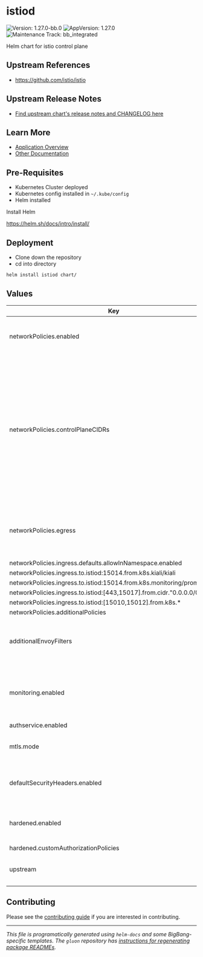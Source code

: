 <!-- Warning: Do not manually edit this file. See notes on gluon + helm-docs at the end of this file for more information. -->
# istiod

![Version: 1.27.0-bb.0](https://img.shields.io/badge/Version-1.27.0--bb.0-informational?style=flat-square) ![AppVersion: 1.27.0](https://img.shields.io/badge/AppVersion-1.27.0-informational?style=flat-square) ![Maintenance Track: bb_integrated](https://img.shields.io/badge/Maintenance_Track-bb_integrated-green?style=flat-square)

Helm chart for istio control plane

## Upstream References

- <https://github.com/istio/istio>

## Upstream Release Notes

- [Find upstream chart's release notes and CHANGELOG here](https://istio.io/latest/news/releases)

## Learn More

- [Application Overview](docs/overview.md)
- [Other Documentation](docs/)

## Pre-Requisites

- Kubernetes Cluster deployed
- Kubernetes config installed in `~/.kube/config`
- Helm installed

Install Helm

https://helm.sh/docs/intro/install/

## Deployment

- Clone down the repository
- cd into directory

```bash
helm install istiod chart/
```

## Values

| Key | Type | Default | Description |
|-----|------|---------|-------------|
| networkPolicies.enabled | bool | `false` | Enable or disable the bundled network policies |
| networkPolicies.controlPlaneCIDRs | list | `[]` | Configure which CIDRs istiod will be allowed to connect to when accessing the kube-apiserver; if none are specified, the chart will look up the default kubernetes EndpointSlice and use the addresses found there |
| networkPolicies.egress | object | `{"defaults":{"allowInNamespace":{"enabled":false},"allowIstiod":{"enabled":false}},"from":{"istiod":{"to":{"definition":{"kubeAPI":true}}}}}` | A list of additional network policies to create in the release namespace |
| networkPolicies.ingress.defaults.allowInNamespace.enabled | bool | `false` |  |
| networkPolicies.ingress.to.istiod:15014.from.k8s.kiali/kiali | bool | `true` |  |
| networkPolicies.ingress.to.istiod:15014.from.k8s.monitoring/prometheus | bool | `true` |  |
| networkPolicies.ingress.to.istiod:[443,15017].from.cidr."0.0.0.0/0" | bool | `true` |  |
| networkPolicies.ingress.to.istiod:[15010,15012].from.k8s.* | bool | `true` |  |
| networkPolicies.additionalPolicies | list | `[]` |  |
| additionalEnvoyFilters | list | `[]` | A list of additional EnvoyFilters to create in the release namespace |
| monitoring.enabled | bool | `true` | Enable or disable the bundled monitoring components and network policies |
| authservice.enabled | bool | `false` |  |
| mtls.mode | string | `"STRICT"` | Set the mTLS mode for the istio-system namespace |
| defaultSecurityHeaders.enabled | bool | `true` | Enable or disable the default security headers |
| hardened.enabled | bool | `false` | Enable or disable the hardened Istio configuration |
| hardened.customAuthorizationPolicies | list | `[]` |  |
| upstream | object | Upstream chart values | Values to pass to [the upstream istiod chart](https://github.com/istio/istio/blob/master/manifests/charts/istio-control/istio-discovery/values.yaml) |

## Contributing

Please see the [contributing guide](./CONTRIBUTING.md) if you are interested in contributing.

---

_This file is programatically generated using `helm-docs` and some BigBang-specific templates. The `gluon` repository has [instructions for regenerating package READMEs](https://repo1.dso.mil/big-bang/product/packages/gluon/-/blob/master/docs/bb-package-readme.md)._

